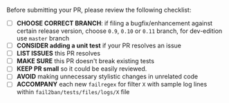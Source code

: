 Before submitting your PR, please review the following checklist:

- [ ] **CHOOSE CORRECT BRANCH**: if filing a bugfix/enhancement
      against certain release version, choose `0.9`, `0.10` or `0.11` branch,
      for dev-edition use `master` branch
- [ ] **CONSIDER adding a unit test** if your PR resolves an issue
- [ ] **LIST ISSUES** this PR resolves
- [ ] **MAKE SURE** this PR doesn't break existing tests
- [ ] **KEEP PR small** so it could be easily reviewed.
- [ ] **AVOID** making unnecessary stylistic changes in unrelated code
- [ ] **ACCOMPANY** each new `failregex` for filter `X` with sample log lines
      within `fail2ban/tests/files/logs/X` file
